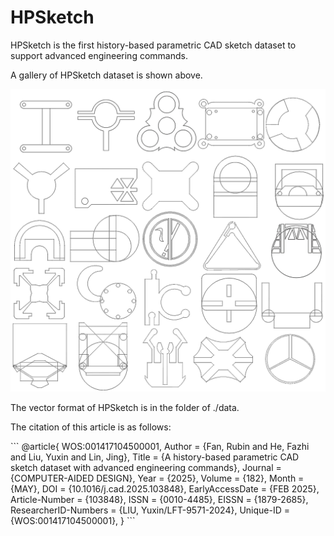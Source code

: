 # HPSketch

HPSketch is the first history-based parametric CAD sketch dataset to support advanced engineering commands.

A gallery of HPSketch dataset is shown above.

![image](https://github.com/fazhihe/HPSketch/blob/main/A%20gallery%20of%20HPSketch.png)

The vector format of HPSketch is in the folder of ./data.

The citation of this article is as follows:

\```
@article{ WOS:001417104500001,
Author = {Fan, Rubin and He, Fazhi and Liu, Yuxin and Lin, Jing},
Title = {A history-based parametric CAD sketch dataset with advanced engineering
   commands},
Journal = {COMPUTER-AIDED DESIGN},
Year = {2025},
Volume = {182},
Month = {MAY},
DOI = {10.1016/j.cad.2025.103848},
EarlyAccessDate = {FEB 2025},
Article-Number = {103848},
ISSN = {0010-4485},
EISSN = {1879-2685},
ResearcherID-Numbers = {LIU, Yuxin/LFT-9571-2024},
Unique-ID = {WOS:001417104500001},
}
\```
